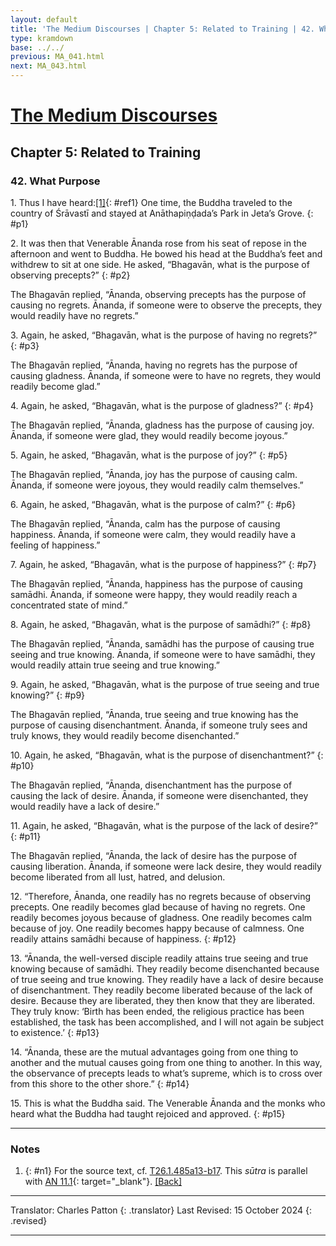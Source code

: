 ```yaml
---
layout: default
title: 'The Medium Discourses | Chapter 5: Related to Training | 42. What Purpose'
type: kramdown
base: ../../
previous: MA_041.html
next: MA_043.html
---
```


# [The Medium Discourses](index.html)
## Chapter 5: Related to Training
### 42. What Purpose

1\. Thus I have heard:[\[1\]](#n1){: #ref1} One time, the Buddha traveled to the country of Śrāvastī and stayed at Anāthapiṇḍada’s Park in Jeta’s Grove.
{: #p1}

2\. It was then that Venerable Ānanda rose from his seat of repose in the afternoon and went to Buddha. He bowed his head at the Buddha’s feet and withdrew to sit at one side. He asked, “Bhagavān, what is the purpose of observing precepts?”
{: #p2}

The Bhagavān replied, “Ānanda, observing precepts has the purpose of causing no regrets. Ānanda, if someone were to observe the precepts, they would readily have no regrets.”

3\. Again, he asked, “Bhagavān, what is the purpose of having no regrets?”
{: #p3}

The Bhagavān replied, “Ānanda, having no regrets has the purpose of causing gladness. Ānanda, if someone were to have no regrets, they would readily become glad.”

4\. Again, he asked, “Bhagavān, what is the purpose of gladness?”
{: #p4}

The Bhagavān replied, “Ānanda, gladness has the purpose of causing joy. Ānanda, if someone were glad, they would readily become joyous.”

5\. Again, he asked, “Bhagavān, what is the purpose of joy?”
{: #p5}

The Bhagavān replied, “Ānanda, joy has the purpose of causing calm. Ānanda, if someone were joyous, they would readily calm themselves.”

6\. Again, he asked, “Bhagavān, what is the purpose of calm?”
{: #p6}

The Bhagavān replied, “Ānanda, calm has the purpose of causing happiness. Ānanda, if someone were calm, they would readily have a feeling of happiness.”

7\. Again, he asked, “Bhagavān, what is the purpose of happiness?”
{: #p7}

The Bhagavān replied, “Ānanda, happiness has the purpose of causing samādhi. Ānanda, if someone were happy, they would readily reach a concentrated state of mind.”

8\. Again, he asked, “Bhagavān, what is the purpose of samādhi?”
{: #p8}

The Bhagavān replied, “Ānanda, samādhi has the purpose of causing true seeing and true knowing. Ānanda, if someone were to have samādhi, they would readily attain true seeing and true knowing.”

9\. Again, he asked, “Bhagavān, what is the purpose of true seeing and true knowing?”
{: #p9}

The Bhagavān replied, “Ānanda, true seeing and true knowing has the purpose of causing disenchantment. Ānanda, if someone truly sees and truly knows, they would readily become disenchanted.”

10\. Again, he asked, “Bhagavān, what is the purpose of disenchantment?”
{: #p10}

The Bhagavān replied, “Ānanda, disenchantment has the purpose of causing the lack of desire. Ānanda, if someone were disenchanted, they would readily have a lack of desire.”

11\. Again, he asked, “Bhagavān, what is the purpose of the lack of desire?”
{: #p11}

The Bhagavān replied, “Ānanda, the lack of desire has the purpose of causing liberation. Ānanda, if someone were lack desire, they would readily become liberated from all lust, hatred, and delusion.

12\. “Therefore, Ānanda, one readily has no regrets because of observing precepts. One readily becomes glad because of having no regrets. One readily becomes joyous because of gladness. One readily becomes calm because of joy. One readily becomes happy because of calmness. One readily attains samādhi because of happiness.
{: #p12}

13\. “Ānanda, the well-versed disciple readily attains true seeing and true knowing because of samādhi. They readily become disenchanted because of true seeing and true knowing. They readily have a lack of desire because of disenchantment. They readily become liberated because of the lack of desire. Because they are liberated, they then know that they are liberated. They truly know: ‘Birth has been ended, the religious practice has been established, the task has been accomplished, and I will not again be subject to existence.’
{: #p13}

14\. “Ānanda, these are the mutual advantages going from one thing to another and the mutual causes going from one thing to another. In this way, the observance of precepts leads to what’s supreme, which is to cross over from this shore to the other shore.”
{: #p14}

15\. This is what the Buddha said. The Venerable Ānanda and the monks who heard what the Buddha had taught rejoiced and approved.
{: #p15}

---

### Notes

1. {: #n1} For the source text, cf. <a href="https://cbetaonline.dila.edu.tw/zh/T01n0026_p0485a13" target="_blank">T26.1.485a13-b17</a>. This <em>sūtra</em> is parallel with [AN 11.1](https://suttacentral.net/an11.1){: target="_blank"}. [\[Back\]](#ref1)

---

Translator: Charles Patton
{: .translator}
Last Revised: 15 October 2024
{: .revised}

---